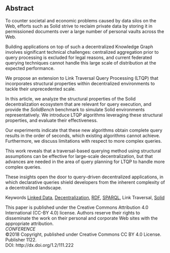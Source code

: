 ## Abstract
<!-- Context      -->
To counter societal and economic problems caused by data silos on the Web,
efforts such as Solid strive to reclaim private data by storing it in permissioned documents over a large number of personal vaults across the Web.
<!-- Need         -->
Building applications on top of such a decentralized Knowledge Graph
involves significant technical challenges:
centralized aggregation prior to query processing is excluded for legal reasons,
and current federated querying techniques cannot handle this large scale of distribution
at the expected performance.
<!-- Task         -->
We propose an extension to Link Traversal Query Processing (LTQP)
that incorporates structural properties within decentralized environments
to tackle their unprecedented scale.
<!-- Object       -->
In this article,
we analyze the structural properties of the Solid decentralization ecosystem that are relevant for query execution,
and provide the _SolidBench_ benchmark to simulate Solid environments representatively.
We introduce LTQP algorithms leveraging these structural properties,
and evaluate their effectiveness.
<!-- Findings     -->
Our experiments indicate that these new algorithms obtain complete query results in the order of seconds,
which existing algorithms cannot achieve.
Furthermore, we discuss limitations with respect to more complex queries.
<!-- Conclusion   -->
This work reveals that a traversal-based querying method using structural assumptions can be effective for large-scale decentralization,
but that advances are needed in the area of query planning for LTQP to handle more complex queries.
<!-- Perspectives -->
These insights open the door to query-driven decentralized applications,
in which declarative queries shield developers from the inherent complexity of a decentralized landscape.


<span id="keywords" rel="schema:about"><span class="title">Keywords</span>
<a href="https://en.wikipedia.org/wiki/Linked_Data" resource="http://dbpedia.org/resource/Linked_Data">Linked Data</a>,
<a href="https://en.wikipedia.org/wiki/Decentralization" resource="http://dbpedia.org/resource/Decentralization">Decentralization</a>,
<a href="https://en.wikipedia.org/wiki/Resource_Description_Framework" resource="http://dbpedia.org/resource/Resource_Description_Framework">RDF</a>,
<a href="https://en.wikipedia.org/wiki/SPARQL" resource="http://dbpedia.org/resource/SPARQL">SPARQL</a>,
Link Traversal,
<a href="https://solidproject.org/" resource="https://solidproject.org/">Solid</a>
</span>

<!--<span class="printonly" id="acmreferenceformat">
<span class="title">ACM Reference Format:</span>
Doe, J. My Awesome Article. In <i>Conference Companion: The Conference Companion, April 23—27, 2018, Lyon, France</i>. Publisher, New York, NY, USA, 4 pages.
<i>http://dx.doi.org/1.2/111.222</i>
</span>-->

<span class="printonly firstpagefooter">
<span class="footnotecopyright">
This paper is published under the Creative Commons Attribution 4.0 International (CC-BY 4.0) license.
Authors reserve their rights to disseminate the work on their personal and corporate Web sites with the appropriate attribution.<br />
<span style="font-style:italic">CONFERENCE</span><br />
©2018 Copyright,
published under Creative Commons CC BY 4.0 License.<br />
Publisher 1122.<br />
DOI: http://dx.doi.org/1.2/111.222
</span>
</span>
